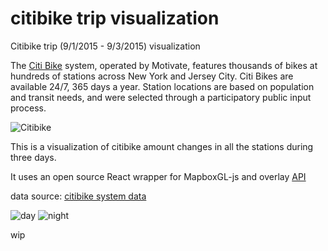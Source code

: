 # citibike trip visualization

Citibike trip (9/1/2015 - 9/3/2015) visualization 

The [Citi Bike](http://www.citibikenyc.com/) system, operated by Motivate, features thousands of bikes at hundreds of stations across New York and Jersey City. Citi Bikes are available 24/7, 365 days a year. Station locations are based on population and transit needs, and were selected through a participatory public input process. 

![Citibike](http://www.citibikenyc.com/assets/images/banners/how-it-works-hero.png)


This is a visualization of citibike amount changes in all the stations during three days.

It uses an open source React wrapper for MapboxGL-js and overlay [API](https://github.com/uber/react-map-gl)

data source: [citibike system data](https://www.citibikenyc.com/system-data)

![day](http://i.imgur.com/LKyzcQE.png)
![night](http://i.imgur.com/4t9iFye.png)

wip
